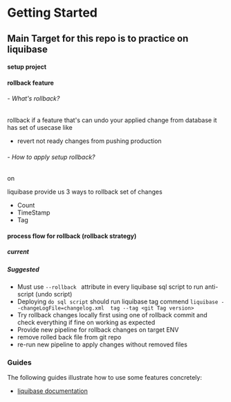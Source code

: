 # Getting Started

## Main Target for this repo is to practice on liquibase 

#### setup project 

#### rollback feature
###### - What's rollback? 
rollback if a feature that's can undo your applied change from database it has set of usecase like
* revert  not ready changes from pushing  production 
###### - How to apply setup rollback?
on

liquibase provide us 3 ways to rollback set of changes 

* Count 
* TimeStamp
* Tag 

#### process flow for rollback (rollback strategy)

##### current 

##### Suggested 
* Must use ```--rollback ``` attribute in every liquibase sql script to run  anti-script (undo script)
* Deploying ```do sql script``` should run liquibase tag commend ```liquibase --changeLogFile=changelog.xml  tag --tag <git Tag version>```
* Try rollback changes locally first using one of rollback commit and check everything if fine on working as expected 
* Provide new pipeline for rollback changes on target ENV
* remove rolled back file from git repo 
* re-run new pipeline to apply changes without removed files 

### Guides

The following guides illustrate how to use some features concretely:

* [liquibase documentation](https://docs.liquibase.com/home.html)

